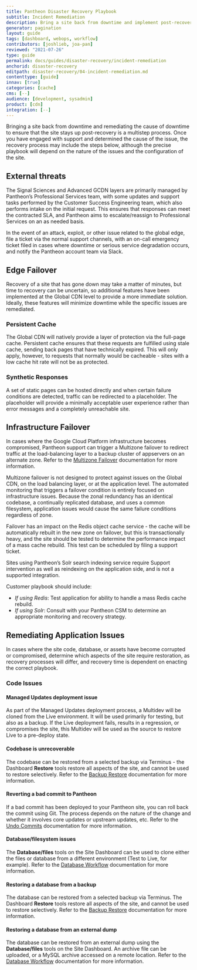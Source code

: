 ```yaml
---
title: Pantheon Disaster Recovery Playbook
subtitle: Incident Remediation
description: Bring a site back from downtime and implement post-recovery actions
generator: pagination
layout: guide
tags: [dashboard, webops, workflow]
contributors: [joshlieb, joa-pan]
reviewed: "2021-07-26"
type: guide
permalink: docs/guides/disaster-recovery/incident-remediation
anchorid: disaster-recovery
editpath: disaster-recovery/04-incident-remediation.md
contenttype: [guide]
innav: [true]
categories: [cache]
cms: [--]
audience: [development, sysadmin]
product: [cdn]
integration: [--]
---
```


Bringing a site back from downtime and remediating the cause of downtime to ensure that the site stays up post-recovery is a multistep process. Once you have engaged with support and determined the cause of the issue, the recovery process may include the steps below, although the precise playbook will depend on the nature of the issues and the configuration of the site. 

## External threats

The Signal Sciences and Advanced GCDN layers are primarily managed by Pantheon’s Professional Services team, with some updates and support tasks performed by the Customer Success Engineering team, which also performs intake on the initial request. This ensures that responses can meet the contracted SLA, and Pantheon aims to escalate/reassign to Professional Services on an as needed basis.

In the event of an attack, exploit, or other issue related to the global edge, file a ticket via the normal support channels, with an on-call emergency ticket filed in cases where downtime or serious service degradation occurs, and notify the Pantheon account team via Slack.

## Edge Failover

Recovery of a site that has gone down may take a matter of minutes, but time to recovery can be uncertain, so additional features have been implemented at the Global CDN level to provide a more immediate solution. Ideally, these features will minimize downtime while the specific issues are remediated.

### Persistent Cache

The Global CDN will natively provide a layer of protection via the full-page cache. Persistent cache ensures that these requests are fulfilled using stale cache, sending back pages that have technically expired. This will only apply, however, to requests that normally would be cacheable - sites with a low cache hit rate will not be as protected.

### Synthetic Responses

A set of static pages can be hosted directly and when certain failure conditions are detected, traffic can be redirected to a placeholder. The placeholder will provide a minimally acceptable user experience rather than error messages and a completely unreachable site.

## Infrastructure Failover

In cases where the Google Cloud Platform infrastructure becomes compromised, Pantheon support can trigger a Multizone failover to redirect traffic at the load-balancing layer to a backup cluster of appservers on an alternate zone. Refer to the [Multizone Failover](/multizone-failover) documentation for more information. 

Multizone failover is not designed to protect against issues on the Global CDN, on the load balancing layer, or at the application level. The automated monitoring that triggers a failover condition is entirely focused on infrastructure issues. Because the zonal redundancy has an identical codebase, a continually replicated database, and uses a common filesystem, application issues would cause the same failure conditions regardless of zone.

Failover has an impact on the Redis object cache service - the cache will be automatically rebuilt in the new zone on failover, but this is transactionally heavy, and the site should be tested to determine the performance impact of a mass cache rebuild. This test can be scheduled by filing a support ticket.

Sites using Pantheon’s Solr search indexing service require Support intervention as well as reindexing on the application side, and is not a supported integration.

Customer playbook should include:

- _If using Redis_: Test application for ability to handle a mass Redis cache rebuild.
- _If using Solr_: Consult with your Pantheon CSM to determine an appropriate monitoring and recovery strategy.

## Remediating Application Issues

In cases where the site code, database, or assets have become corrupted or compromised, determine which aspects of the site require restoration, as recovery processes will differ, and recovery time is dependent on enacting the correct playbook.

### Code Issues

#### Managed Updates deployment issue

As part of the Managed Updates deployment process, a Multidev will be cloned from the Live environment. It will be used primarily for testing, but also as a backup. If the Live deployment fails, results in a regression, or compromises the site, this Multidev will be used as the source to restore Live to a pre-deploy state.

#### Codebase is unrecoverable

The codebase can be restored from a selected backup via Terminus - the Dashboard **Restore** tools restore all aspects of the site, and cannot be used to restore selectively. Refer to the [Backup Restore](/terminus/commands/backup-restore) documentation for more information. 

#### Reverting a bad commit to Pantheon

If a bad commit has been deployed to your Pantheon site, you can roll back the commit using Git. The process depends on the nature of the change and whether it involves core updates or upstream updates, etc. Refer to the [Undo Commits](/guides/git/undo-commits) documentation for more information. 

#### Database/filesystem issues

The **Database/files** tools on the Site Dashboard can be used to clone either the files or database from a different environment (Test to Live, for example). Refer to the [Database Workflow](/guides/mariadb-mysql/database-workflow-tool) documentation for more information. 

#### Restoring a database from a backup

The database can be restored from a selected backup via Terminus. The Dashboard **Restore** tools restore all aspects of the site, and cannot be used to restore selectively. Refer to the [Backup Restore](/terminus/commands/backup-restore) documentation for more information. 
 
#### Restoring a database from an external dump

The database can be restored from an external dump using the **Database/files** tools on the Site Dashboard. An archive file can be uploaded, or a MySQL archive accessed on a remote location. Refer to the [Database Workflow](/guides/mariadb-mysql/database-workflow-tool) documentation for more information. 